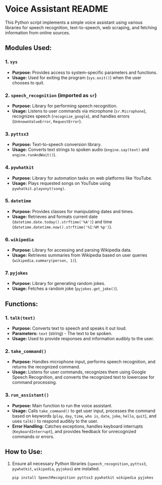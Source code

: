 # Voice Assistant README

This Python script implements a simple voice assistant using various libraries for speech recognition, text-to-speech, web scraping, and fetching information from online sources.

## Modules Used:

### 1. `sys`
- **Purpose:** Provides access to system-specific parameters and functions.
- **Usage:** Used for exiting the program (`sys.exit()`) when the user chooses to quit.

### 2. `speech_recognition` (imported as `sr`)
- **Purpose:** Library for performing speech recognition.
- **Usage:** Listens to user commands via microphone (`sr.Microphone`), recognizes speech (`recognize_google`), and handles errors (`UnknownValueError`, `RequestError`).

### 3. `pyttsx3`
- **Purpose:** Text-to-speech conversion library.
- **Usage:** Converts text strings to spoken audio (`engine.say(text)` and `engine.runAndWait()`).

### 4. `pywhatkit`
- **Purpose:** Library for automation tasks on web platforms like YouTube.
- **Usage:** Plays requested songs on YouTube using `pywhatkit.playonyt(song)`.

### 5. `datetime`
- **Purpose:** Provides classes for manipulating dates and times.
- **Usage:** Retrieves and formats current date (`datetime.date.today().strftime('%A')`) and time (`datetime.datetime.now().strftime('%I:%M %p')`).

### 6. `wikipedia`
- **Purpose:** Library for accessing and parsing Wikipedia data.
- **Usage:** Retrieves summaries from Wikipedia based on user queries (`wikipedia.summary(person, 1)`).

### 7. `pyjokes`
- **Purpose:** Library for generating random jokes.
- **Usage:** Fetches a random joke (`pyjokes.get_joke()`).

## Functions:

### 1. `talk(text)`
- **Purpose:** Converts text to speech and speaks it out loud.
- **Parameters:** `text` (string) - The text to be spoken.
- **Usage:** Used to provide responses and information audibly to the user.

### 2. `take_command()`
- **Purpose:** Handles microphone input, performs speech recognition, and returns the recognized command.
- **Usage:** Listens for user commands, recognizes them using Google Speech Recognition, and converts the recognized text to lowercase for command processing.

### 3. `run_assistant()`
- **Purpose:** Main function to run the voice assistant.
- **Usage:** Calls `take_command()` to get user input, processes the command based on keywords (`play`, `day`, `time`, `who is`, `date`, `joke`, `hello`, `quit`), and uses `talk()` to respond audibly to the user.
- **Error Handling:** Catches exceptions, handles keyboard interrupts (`KeyboardInterrupt`), and provides feedback for unrecognized commands or errors.

## How to Use:

1. Ensure all necessary Python libraries (`speech_recognition`, `pyttsx3`, `pywhatkit`, `wikipedia`, `pyjokes`) are installed.
   
   ```bash
   pip install SpeechRecognition pyttsx3 pywhatkit wikipedia pyjokes
